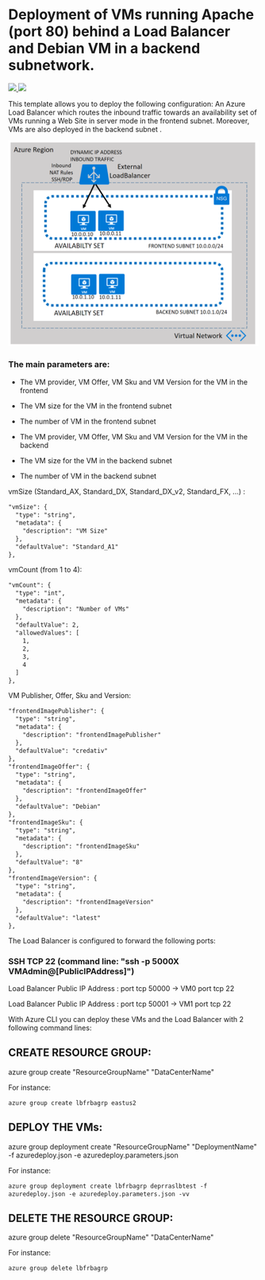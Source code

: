 # Deployment of <N> VMs running Apache (port 80) behind a Load Balancer and <M> Debian VM in a backend subnetwork.

<a href="https://portal.azure.com/#create/Microsoft.Template/uri/https%3A%2F%2Fraw.githubusercontent.com%2Fflecoqui%2Fazure%2Fmaster%2Fazure-quickstart-templates%2F201-lb-vms-frontend-backend%2Fazuredeploy.json" target="_blank">
    <img src="http://azuredeploy.net/deploybutton.png"/>
</a>
<a href="http://armviz.io/#/?load=https%3A%2F%2Fraw.githubusercontent.com%2Fflecoqui%2Fazure%2F%2Fmaster%2Fazure-quickstart-templates%2F201-lb-vms-frontend-backend%2Fazuredeploy.json" target="_blank">
    <img src="http://armviz.io/visualizebutton.png"/>
</a>


This template allows you to deploy the following configuration:
An Azure Load Balancer which routes the inbound traffic towards an availability set of VMs running a Web Site in server mode in the frontend subnet.
Moreover, VMs are also deployed in the backend subnet .


![](https://raw.githubusercontent.com/flecoqui/azure/master/azure-quickstart-templates/201-lb-vms-frontend-backend/Docs/architecture.png)


### The main parameters are:</p>
- The VM provider, VM Offer, VM Sku and VM Version for the VM in the frontend</p>
- The VM size for the VM in the frontend subnet</p>
- The number of VM in the frontend subnet</p>
- The VM provider, VM Offer, VM Sku and VM Version for the VM in the backend</p>
- The VM size for the VM in the backend subnet</p>
- The number of VM in the backend subnet</p>
</p>


vmSize (Standard_AX, Standard_DX, Standard_DX_v2, Standard_FX, ...) : 

    "vmSize": {
      "type": "string",
      "metadata": {
        "description": "VM Size"
      },
      "defaultValue": "Standard_A1"
    },

vmCount (from 1 to 4): 

    "vmCount": {
      "type": "int",
      "metadata": {
        "description": "Number of VMs"
      },
      "defaultValue": 2,
      "allowedValues": [
        1,
        2,
        3,
        4
      ]
    },

VM Publisher, Offer, Sku and Version:

    "frontendImagePublisher": {
      "type": "string",
      "metadata": {
        "description": "frontendImagePublisher"
      },
      "defaultValue": "credativ"
    },
    "frontendImageOffer": {
      "type": "string",
      "metadata": {
        "description": "frontendImageOffer"
      },
      "defaultValue": "Debian"
    },
    "frontendImageSku": {
      "type": "string",
      "metadata": {
        "description": "frontendImageSku"
      },
      "defaultValue": "8"
    },
    "frontendImageVersion": {
      "type": "string",
      "metadata": {
        "description": "frontendImageVersion"
      },
      "defaultValue": "latest"
    },


The Load Balancer is configured to forward the following ports:
### SSH TCP 22 (command line: "ssh -p 5000X VMAdmin@[PublicIPAddress]")
Load Balancer Public IP Address : port tcp 50000   ->   VM0 port tcp 22</p>
Load Balancer Public IP Address : port tcp 50001   ->   VM1 port tcp 22</p>

With Azure CLI you can deploy these VMs and the Load Balancer with 2 following command lines:

## CREATE RESOURCE GROUP:
azure group create "ResourceGroupName" "DataCenterName"

For instance:

    azure group create lbfrbagrp eastus2

## DEPLOY THE VMs:
azure group deployment create "ResourceGroupName" "DeploymentName"  -f azuredeploy.json -e azuredeploy.parameters.json

For instance:

    azure group deployment create lbfrbagrp deprraslbtest -f azuredeploy.json -e azuredeploy.parameters.json -vv

## DELETE THE RESOURCE GROUP:
azure group delete "ResourceGroupName" "DataCenterName"

For instance:

    azure group delete lbfrbagrp 
